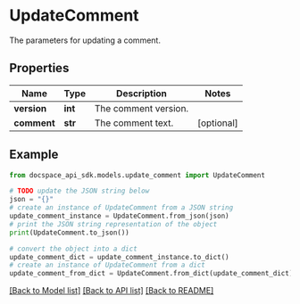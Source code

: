 # UpdateComment
The parameters for updating a comment.

## Properties

Name | Type | Description | Notes
------------ | ------------- | ------------- | -------------
**version** | **int** | The comment version. | 
**comment** | **str** | The comment text. | [optional] 

## Example

```python
from docspace_api_sdk.models.update_comment import UpdateComment

# TODO update the JSON string below
json = "{}"
# create an instance of UpdateComment from a JSON string
update_comment_instance = UpdateComment.from_json(json)
# print the JSON string representation of the object
print(UpdateComment.to_json())

# convert the object into a dict
update_comment_dict = update_comment_instance.to_dict()
# create an instance of UpdateComment from a dict
update_comment_from_dict = UpdateComment.from_dict(update_comment_dict)
```
[[Back to Model list]](../README.md#documentation-for-models) [[Back to API list]](../README.md#documentation-for-api-endpoints) [[Back to README]](../README.md)


